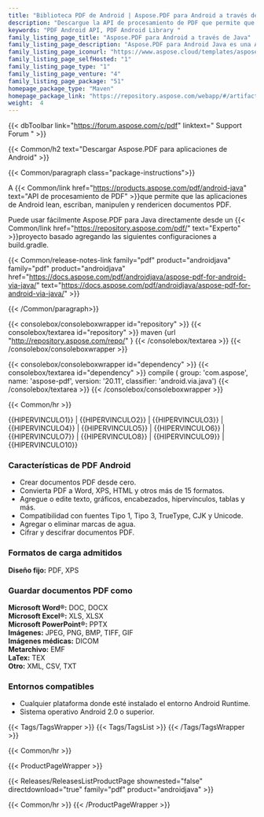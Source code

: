 ```yaml
---
title: "Biblioteca PDF de Android | Aspose.PDF para Android a través de Java"
description: "Descargue la API de procesamiento de PDF que permite que las aplicaciones de Android lean, escriban, manipulen y representen documentos PDF. API admite una amplia gama de formatos de archivo estándar de la industria, incluidos HTML, TXT, EPUB, XPS e imágenes."
keywords: "PDF Android API, PDF Android Library "
family_listing_page_title: "Aspose.PDF para Android a través de Java"
family_listing_page_description: "Aspose.PDF para Android Java es una API de procesamiento de PDF que permite que las aplicaciones de Android lean, escriban, manipulen y representen documentos PDF. Admite trabajar con formatos de archivo de imagen, PDF y TXT."
family_listing_page_iconurl: "https://www.aspose.cloud/templates/aspose/App_Themes/V3/images/pdf/272x272/aspose_pdf-for-android-min.png"
family_listing_page_selfHosted: "1"
family_listing_page_type: "1"
family_listing_page_venture: "4"
family_listing_page_package: "51"
homepage_package_type: "Maven"
homepage_package_link: "https://repository.aspose.com/webapp/#/artifacts/browse/tree/General/repo/com/aspose/aspose-pdf"
weight:  4
---
```


{{< dbToolbar link="https://forum.aspose.com/c/pdf" linktext=" Support Forum " >}}


{{< Common/h2 text="Descargar Aspose.PDF para aplicaciones de Android"  >}}

{{< Common/paragraph class="package-instructions">}}

A
{{< Common/link href="https://products.aspose.com/pdf/android-java" text="API de procesamiento de PDF"  >}}que permite que las aplicaciones de Android lean, escriban, manipulen y rendericen documentos PDF.

Puede usar fácilmente Aspose.PDF para Java directamente desde un
{{< Common/link href="https://repository.aspose.com/pdf/" text="Experto"  >}}proyecto basado agregando las siguientes configuraciones a build.gradle.

{{< Common/release-notes-link family="pdf" product="androidjava" family="pdf" product="androidjava" href="https://docs.aspose.com/pdf/androidjava/aspose-pdf-for-android-via-java/" text="https://docs.aspose.com/pdf/androidjava/aspose-pdf-for-android-via-java/"  >}}

{{< /Common/paragraph>}}

{{< consolebox/consoleboxwrapper id="repository" >}}
   {{< consolebox/textarea id="repository" >}}
      maven {url "http://repository.aspose.com/repo/" }
   {{< /consolebox/textarea >}}
{{< /consolebox/consoleboxwrapper >}}

{{< consolebox/consoleboxwrapper id="dependency" >}}
   {{< consolebox/textarea id="dependency" >}}
      compile (
         group: 'com.aspose',
         name: 'aspose-pdf',
         version: '20.11',
         classifier: 'android.via.java')
   {{< /consolebox/textarea >}}
{{< /consolebox/consoleboxwrapper >}}

{{< Common/hr >}}

{{HIPERVINCULO1}} | {{HIPERVINCULO2}} | {{HIPERVINCULO3}} | {{HIPERVINCULO4}} | {{HIPERVINCULO5}} | {{HIPERVINCULO6}} | {{HIPERVINCULO7}} | {{HIPERVINCULO8}} | {{HIPERVINCULO9}} | {{HIPERVINCULO10}}

### Características de PDF Android

- Crear documentos PDF desde cero.
- Convierta PDF a Word, XPS, HTML y otros más de 15 formatos.
- Agregue o edite texto, gráficos, encabezados, hipervínculos, tablas y más.
- Compatibilidad con fuentes Tipo 1, Tipo 3, TrueType, CJK y Unicode.
- Agregar o eliminar marcas de agua.
- Cifrar y descifrar documentos PDF.

### Formatos de carga admitidos

**Diseño fijo:** PDF, XPS

### Guardar documentos PDF como

**Microsoft Word®:** DOC, DOCX\
**Microsoft Excel®:** XLS, XLSX\
**Microsoft PowerPoint®:** PPTX\
**Imágenes:** JPEG, PNG, BMP, TIFF, GIF\
**Imágenes médicas:** DICOM\
**Metarchivo:** EMF\
**LaTex:** TEX\
**Otro:** XML, CSV, TXT

### Entornos compatibles

- Cualquier plataforma donde esté instalado el entorno Android Runtime.
- Sistema operativo Android 2.0 o superior.

{{< Tags/TagsWrapper >}}
{{< Tags/TagsList >}}
{{< /Tags/TagsWrapper >}}

{{< Common/hr >}}

{{< ProductPageWrapper >}}

<!-- ReleasesListProductPage-->

{{< Releases/ReleasesListProductPage shownested="false"  directdownload="true" family="pdf" product="androidjava" >}}

<!-- /ReleasesListProductPage-->

{{< Common/hr >}}
{{< /ProductPageWrapper >}}

